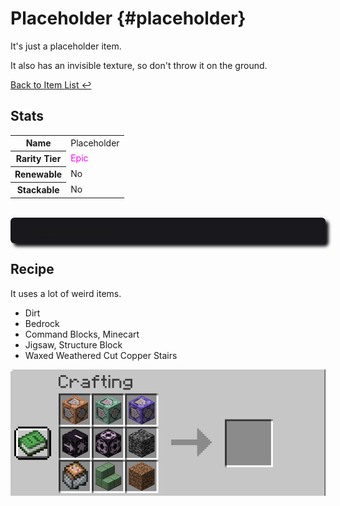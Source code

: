 # Placeholder {#placeholder}

It's just a placeholder item.

It also has an invisible texture, so don't throw it on the ground.

[Back to Item List ↩️](./)

## Stats
<table>
    <tr>
        <th>Name</th>
        <td>Placeholder</td>
    </tr>
    <tr>
        <th>Rarity Tier</th>
        <td><font color="magenta">Epic</font></td>
    </tr>
    <tr>
        <th>Renewable</th>
        <td>No</td>
    </tr>
    <tr>
        <th>Stackable</th>
        <td>No</td>
    </tr>
</table>
<br/>   
<details style="background-color:#19191d; box-shadow:5px 5px 5px #141416; border-radius:6px; padding:2px 15px;">
<summary style="text-decoration:underline; margin:10px 5px; cursor:pointer; border-radius:8px;"><b>Miscellaneous Stats</b></summary>
<table>
    <tr>
        <th>Translation Key</th>
        <td><code>item.bns.placeholder</code></td>
    </tr>
    <tr>
        <th>Components (a.k.a. NBTs)</th>
        <td><code>nil</code></td>
    </tr>
</table>
</details>

## Recipe
It uses a lot of weird items.

- Dirt
- Bedrock
- Command Blocks, Minecart
- Jigsaw, Structure Block
- Waxed Weathered Cut Copper Stairs

![Placeholder Recipe](../../assets/images/placeholder_recipe.png)